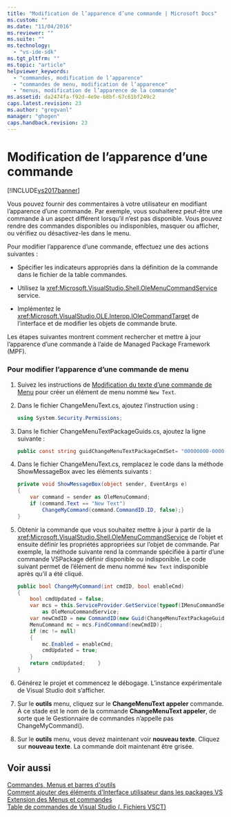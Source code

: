 ```yaml
---
title: "Modification de l’apparence d’une commande | Microsoft Docs"
ms.custom: ""
ms.date: "11/04/2016"
ms.reviewer: ""
ms.suite: ""
ms.technology: 
  - "vs-ide-sdk"
ms.tgt_pltfrm: ""
ms.topic: "article"
helpviewer_keywords: 
  - "commandes, modification de l’apparence"
  - "commandes de menu, modification de l’apparence"
  - "menus, modification de l’apparence de la commande"
ms.assetid: da2474fa-f92d-4e9e-b8bf-67c61bf249c2
caps.latest.revision: 23
ms.author: "gregvanl"
manager: "ghogen"
caps.handback.revision: 23
---
```

# Modification de l’apparence d’une commande
[!INCLUDE[vs2017banner](../code-quality/includes/vs2017banner.md)]

Vous pouvez fournir des commentaires à votre utilisateur en modifiant l’apparence d’une commande. Par exemple, vous souhaiterez peut\-être une commande à un aspect différent lorsqu’il n’est pas disponible. Vous pouvez rendre des commandes disponibles ou indisponibles, masquer ou afficher, ou vérifiez ou désactivez\-les dans le menu.  
  
 Pour modifier l’apparence d’une commande, effectuez une des actions suivantes :  
  
-   Spécifier les indicateurs appropriés dans la définition de la commande dans le fichier de la table commandes.  
  
-   Utilisez la <xref:Microsoft.VisualStudio.Shell.OleMenuCommandService> service.  
  
-   Implémentez le <xref:Microsoft.VisualStudio.OLE.Interop.IOleCommandTarget> de l’interface et de modifier les objets de commande brute.  
  
 Les étapes suivantes montrent comment rechercher et mettre à jour l’apparence d’une commande à l’aide de Managed Package Framework \(MPF\).  
  
### Pour modifier l’apparence d’une commande de menu  
  
1.  Suivez les instructions de [Modification du texte d’une commande de Menu](../extensibility/changing-the-text-of-a-menu-command.md) pour créer un élément de menu nommé `New Text`.  
  
2.  Dans le fichier ChangeMenuText.cs, ajoutez l’instruction using :  
  
    ```c#  
    using System.Security.Permissions;  
    ```  
  
3.  Dans le fichier ChangeMenuTextPackageGuids.cs, ajoutez la ligne suivante :  
  
    ```c#  
    public const string guidChangeMenuTextPackageCmdSet= "00000000-0000-0000-0000-00000000";  // get the GUID from the .vsct file  
    ```  
  
4.  Dans le fichier ChangeMenuText.cs, remplacez le code dans la méthode ShowMessageBox avec les éléments suivants :  
  
    ```c#  
    private void ShowMessageBox(object sender, EventArgs e)  
    {  
        var command = sender as OleMenuCommand;  
        if (command.Text == "New Text")  
            ChangeMyCommand(command.CommandID.ID, false);}  
    }  
    ```  
  
5.  Obtenir la commande que vous souhaitez mettre à jour à partir de la <xref:Microsoft.VisualStudio.Shell.OleMenuCommandService> de l’objet et ensuite définir les propriétés appropriées sur l’objet de commande. Par exemple, la méthode suivante rend la commande spécifiée à partir d’une commande VSPackage définir disponible ou indisponible. Le code suivant permet de l’élément de menu nommé `New Text` indisponible après qu’il a été cliqué.  
  
    ```c#  
    public bool ChangeMyCommand(int cmdID, bool enableCmd)  
    {  
        bool cmdUpdated = false;  
        var mcs = this.ServiceProvider.GetService(typeof(IMenuCommandService))  
            as OleMenuCommandService;  
        var newCmdID = new CommandID(new Guid(ChangeMenuTextPackageGuids.guidChangeMenuTextPackageCmdSet), cmdID);  
        MenuCommand mc = mcs.FindCommand(newCmdID);  
        if (mc != null)  
        {  
            mc.Enabled = enableCmd;  
            cmdUpdated = true;  
        }  
        return cmdUpdated;    }  
    }  
    ```  
  
6.  Générez le projet et commencez le débogage. L’instance expérimentale de Visual Studio doit s’afficher.  
  
7.  Sur le **outils** menu, cliquez sur le **ChangeMenuText appeler** commande. À ce stade est le nom de la commande **ChangeMenuText appeler**, de sorte que le Gestionnaire de commandes n’appelle pas ChangeMyCommand\(\).  
  
8.  Sur le **outils** menu, vous devez maintenant voir **nouveau texte**. Cliquez sur **nouveau texte**. La commande doit maintenant être grisée.  
  
## Voir aussi  
 [Commandes, Menus et barres d'outils](../extensibility/internals/commands-menus-and-toolbars.md)   
 [Comment ajouter des éléments d'Interface utilisateur dans les packages VS](../extensibility/internals/how-vspackages-add-user-interface-elements.md)   
 [Extension des Menus et commandes](../extensibility/extending-menus-and-commands.md)   
 [Table de commandes de Visual Studio \(. Fichiers VSCT\)](../extensibility/internals/visual-studio-command-table-dot-vsct-files.md)